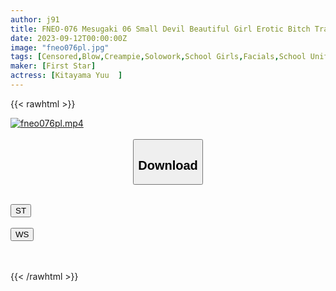 ```yaml
---
author: j91
title: FNEO-076 Mesugaki 06 Small Devil Beautiful Girl Erotic Bitch Training Committee Height 145cm Immature Minimum Beautiful Girl Training A Naive Lady With Uncle's Big Penis To Become A Bitch Girl Yu Kitayama
date: 2023-09-12T00:00:00Z
image: "fneo076pl.jpg"
tags: [Censored,Blow,Creampie,Solowork,School Girls,Facials,School Uniform	 ]
maker: [First Star]
actress: [Kitayama Yuu  ]
---
```



{{< rawhtml >}}

<div class="video" data-videoid="qalJwdqoklhZgR">
    <a href="javascript:;">
        <img src="https://my.j91.asia/posts/fneo076pl/fneo076pl.jpg" width="WIDTH" height="HEIGHT" alt="fneo076pl.mp4" loading="lazy">
    </a>
</div>

<script type="text/javascript" src="https://j91.asia/asset/on-demand-st.js"></script>

<br>
  <link rel="stylesheet" href="https://j91.asia/asset/bs5.css">
  
  <center>
  <button class="btn btn-primary" type="button" data-bs-toggle="collapse" data-bs-target=".multi-collapse" aria-expanded="false" aria-controls="multiCollapseExample1 multiCollapseExample2"><h2>Download</h2></button></center>
</p>
<div class="row">
  <div class="col">
    <div class="collapse multi-collapse" id="multiCollapseExample1">
      <div class="card card-body">
	      	      <br>
<div class="buttons">  
<a href="https://streamtape.to/v/qalJwdqoklhZgR"><button class="btn-hover color-3"><i class="fa fa-download"></i> ST</button></a></div>
    </div>
  </div>
</div>
  <div class="col">
    <div class="collapse multi-collapse" id="multiCollapseExample2">
      <div class="card card-body">
	      <br>
<div class="buttons">
    <a href="https://wolfstream.tv/0rbfsnhh9co3"><button class="btn-hover color-9"><i class="fa fa-download"></i> WS</button></a></div>
<br><br>
      </div>
    </div>
  </div>
</div>

{{< /rawhtml >}}
